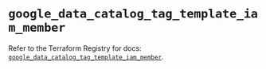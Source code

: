 # `google_data_catalog_tag_template_iam_member`

Refer to the Terraform Registry for docs: [`google_data_catalog_tag_template_iam_member`](https://registry.terraform.io/providers/hashicorp/google-beta/6.46.0/docs/resources/google_data_catalog_tag_template_iam_member).
